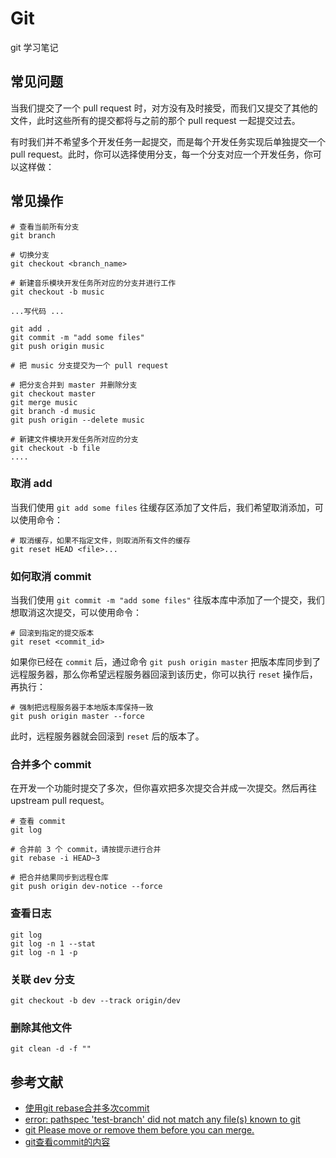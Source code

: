 # Git

git 学习笔记

## 常见问题

当我们提交了一个 pull request 时，对方没有及时接受，而我们又提交了其他的文件，此时这些所有的提交都将与之前的那个 pull request 一起提交过去。

有时我们并不希望多个开发任务一起提交，而是每个开发任务实现后单独提交一个 pull request。此时，你可以选择使用分支，每一个分支对应一个开发任务，你可以这样做：

## 常见操作

```shell
# 查看当前所有分支
git branch

# 切换分支
git checkout <branch_name> 

# 新建音乐模块开发任务所对应的分支并进行工作
git checkout -b music

...写代码 ...

git add .
git commit -m "add some files"
git push origin music

# 把 music 分支提交为一个 pull request

# 把分支合并到 master 并删除分支
git checkout master
git merge music
git branch -d music
git push origin --delete music

# 新建文件模块开发任务所对应的分支
git checkout -b file
....
```

### 取消 add

当我们使用 `git add some files` 往缓存区添加了文件后，我们希望取消添加，可以使用命令：

```shell
# 取消缓存，如果不指定文件，则取消所有文件的缓存
git reset HEAD <file>...
```

### 如何取消 commit 
	
当我们使用 `git commit -m "add some files"` 往版本库中添加了一个提交，我们想取消这次提交，可以使用命令：

```shell
# 回滚到指定的提交版本
git reset <commit_id> 
```

如果你已经在 `commit` 后，通过命令 `git push origin master` 把版本库同步到了远程服务器，那么你希望远程服务器回滚到该历史，你可以执行 `reset` 操作后，再执行：

```shell
# 强制把远程服务器于本地版本库保持一致
git push origin master --force
```

此时，远程服务器就会回滚到 `reset` 后的版本了。

### 合并多个 commit

在开发一个功能时提交了多次，但你喜欢把多次提交合并成一次提交。然后再往 upstream pull request。

```shell
# 查看 commit
git log

# 合并前 3 个 commit，请按提示进行合并
git rebase -i HEAD~3

# 把合并结果同步到远程仓库
git push origin dev-notice --force
```

### 查看日志

```shell
git log
git log -n 1 --stat
git log -n 1 -p
```

### 关联 dev 分支

```shell
git checkout -b dev --track origin/dev
```

### 删除其他文件

```shell
git clean -d -f ""
```

## 参考文献

- [使用git rebase合并多次commit](http://blog.csdn.net/yangcs2009/article/details/47166361)
- [error: pathspec 'test-branch' did not match any file(s) known to git](http://stackoverflow.com/questions/30800454/error-pathspec-test-branch-did-not-match-any-files-known-to-git)
- [git Please move or remove them before you can merge.](http://www.cnblogs.com/wuchanming/p/5428894.html)
- [git查看commit的内容](http://blog.csdn.net/qxb1229/article/details/8189997)







